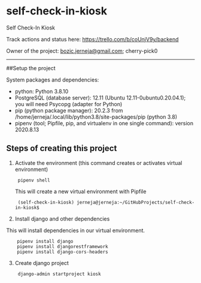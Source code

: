 # self-check-in-kiosk
Self Check-In Kiosk

Track actions and status here:
https://trello.com/b/coUnjV9y/backend

Owner of the project: bozic.jerneja@gmail.com; cherry-pick0

---------------------------------------------------------

##Setup the project

System packages and dependencies:

- python: Python 3.8.10
- PostgreSQL (database server): 12.11 (Ubuntu 12.11-0ubuntu0.20.04.1); you will need Psycopg (adapter for Python)
- pip (python package manager): 20.2.3 from /home/jerneja/.local/lib/python3.8/site-packages/pip (python 3.8)
- pipenv (tool; Pipfile, pip, and virtualenv in one single command): version 2020.8.13


## Steps of creating this project

1) Activate the environment (this command creates or activates virtual environment)

        pipenv shell
        
   This will create a new virtual environment with Pipfile
   
        (self-check-in-kiosk) jerneja@jerneja:~/GitHubProjects/self-check-in-kiosk$
        
2) Install django and other dependencies

This will install dependencies in our virtual environment.

        pipenv install django
        pipenv install djangorestframework
        pipenv install django-cors-headers
        
3) Create django project

        django-admin startproject kiosk
        
        